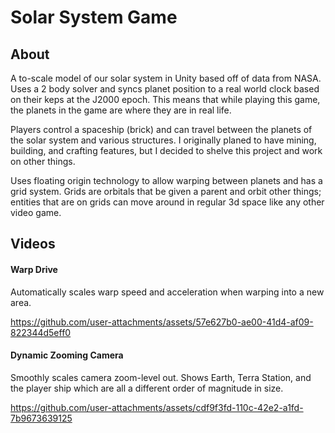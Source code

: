 # Solar System Game


## About
A to-scale model of our solar system in Unity based off of data from NASA. Uses a 2 body solver and syncs planet position to a real world clock based on their keps at the J2000 epoch. This means that while playing this game, the planets in the game are where they are in real life.

Players control a spaceship (brick) and can travel between the planets of the solar system and various structures. I originally planed to have mining, building, and crafting features, but I decided to shelve this project and work on other things.

Uses floating origin technology to allow warping between planets and has a grid system. Grids are orbitals that be given a parent and orbit other things; entities that are on grids can move around in regular 3d space like any other video game.


## Videos

#### Warp Drive
Automatically scales warp speed and acceleration when warping into a new area.

https://github.com/user-attachments/assets/57e627b0-ae00-41d4-af09-822344d5eff0

#### Dynamic Zooming Camera
Smoothly scales camera zoom-level out. Shows Earth, Terra Station, and the player ship which are all a different order of magnitude in size.

https://github.com/user-attachments/assets/cdf9f3fd-110c-42e2-a1fd-7b9673639125
